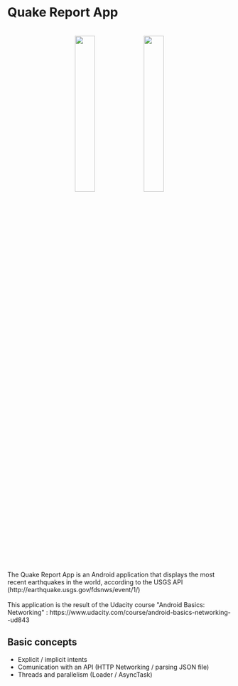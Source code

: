 # Quake Report App

<br/>
<div align="center">
<img src="http://i.imgur.com/YuDUIaj.png" width = 30%/>
<img src="http://i.imgur.com/7uV1T8y.png" width = 30% />
</div>

<br/>
<br/>
The Quake Report App is an Android application that displays the most recent earthquakes in the world, according to the USGS API (http://earthquake.usgs.gov/fdsnws/event/1/)
<br/>
<br/>
This application is the result of the Udacity course "Android Basics: Networking" : 
https://www.udacity.com/course/android-basics-networking--ud843

## Basic concepts
- Explicit / implicit intents
- Comunication with an API (HTTP Networking / parsing JSON file)
- Threads and parallelism (Loader / AsyncTask)
